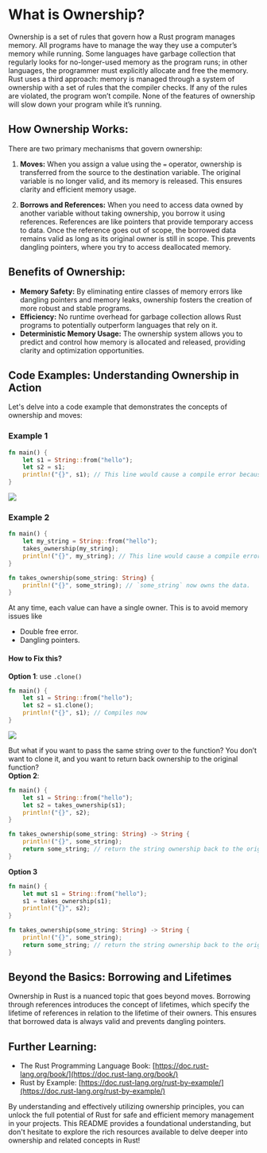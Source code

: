 # **What is Ownership?**

Ownership is a set of rules that govern how a Rust program manages memory. All programs have to manage the way they use a computer’s memory while running. Some languages have garbage collection that regularly looks for no-longer-used memory as the program runs; in other languages, the programmer must explicitly allocate and free the memory. Rust uses a third approach: memory is managed through a system of ownership with a set of rules that the compiler checks. If any of the rules are violated, the program won’t compile. None of the features of ownership will slow down your program while it’s running.
## **How Ownership Works:**

There are two primary mechanisms that govern ownership:

1. **Moves:** When you assign a value using the `=` operator, ownership is transferred from the source to the destination variable. The original variable is no longer valid, and its memory is released. This ensures clarity and efficient memory usage.

2. **Borrows and References:** When you need to access data owned by another variable without taking ownership, you borrow it using references. References are like pointers that provide temporary access to data. Once the reference goes out of scope, the borrowed data remains valid as long as its original owner is still in scope. This prevents dangling pointers, where you try to access deallocated memory.

## **Benefits of Ownership:**

- **Memory Safety:** By eliminating entire classes of memory errors like dangling pointers and memory leaks, ownership fosters the creation of more robust and stable programs.
- **Efficiency:** No runtime overhead for garbage collection allows Rust programs to potentially outperform languages that rely on it.
- **Deterministic Memory Usage:** The ownership system allows you to predict and control how memory is allocated and released, providing clarity and optimization opportunities.

## **Code Examples: Understanding Ownership in Action**

Let's delve into a code example that demonstrates the concepts of ownership and moves:

### **Example 1**
```rust
fn main() {
    let s1 = String::from("hello");
    let s2 = s1;
    println!("{}", s1); // This line would cause a compile error because ownership has been moved.
}
```
![](https://www.notion.so/image/https%3A%2F%2Fprod-files-secure.s3.us-west-2.amazonaws.com%2F085e8ad8-528e-47d7-8922-a23dc4016453%2F165f9686-4e14-4160-bde4-08c3340c14e3%2Ftrpl04-04.svg?table=block&id=d5d261e4-d8f5-48fb-b92f-fe2bbcfc2306&cache=v2)

### **Example 2**
```rust
fn main() {
    let my_string = String::from("hello");
    takes_ownership(my_string);
    println!("{}", my_string); // This line would cause a compile error because ownership has been moved.
}

fn takes_ownership(some_string: String) {
    println!("{}", some_string); // `some_string` now owns the data.
}
```
At any time, each value can have a single owner. This is to avoid memory issues like
- Double free error.
- Dangling pointers.

#### **How to Fix this?**
**Option 1**: use `.clone()`
```rust
fn main() {
    let s1 = String::from("hello");
    let s2 = s1.clone();
    println!("{}", s1); // Compiles now
}
```
![](https://www.notion.so/image/https%3A%2F%2Fprod-files-secure.s3.us-west-2.amazonaws.com%2F085e8ad8-528e-47d7-8922-a23dc4016453%2F2eace7ca-252a-4eea-96fc-78deef6b586b%2FScreenshot_2024-04-26_at_9.08.01_AM.png?table=block&id=036c4833-6e1a-4c72-a64c-dc80124fd1c7&cache=v2)

But what if you want to pass the same string over to the function? You don’t want to clone it, and you want to return back ownership to the original function? <br />
**Option 2**: 
```rust
fn main() {
    let s1 = String::from("hello");
    let s2 = takes_ownership(s1);
    println!("{}", s2);
}

fn takes_ownership(some_string: String) -> String {
    println!("{}", some_string); 
    return some_string; // return the string ownership back to the original main fn
}
```

**Option 3**
```rust
fn main() {
    let mut s1 = String::from("hello");
    s1 = takes_ownership(s1);
    println!("{}", s2);
}

fn takes_ownership(some_string: String) -> String {
    println!("{}", some_string); 
    return some_string; // return the string ownership back to the original main fn
}
```

## **Beyond the Basics: Borrowing and Lifetimes**

Ownership in Rust is a nuanced topic that goes beyond moves. Borrowing through references introduces the concept of lifetimes, which specify the lifetime of references in relation to the lifetime of their owners. This ensures that borrowed data is always valid and prevents dangling pointers.

## **Further Learning:**

- The Rust Programming Language Book: [https://doc.rust-lang.org/book/](https://doc.rust-lang.org/book/)
- Rust by Example: [https://doc.rust-lang.org/rust-by-example/](https://doc.rust-lang.org/rust-by-example/)

By understanding and effectively utilizing ownership principles, you can unlock the full potential of Rust for safe and efficient memory management in your projects. This README provides a foundational understanding, but don't hesitate to explore the rich resources available to delve deeper into ownership and related concepts in Rust!
